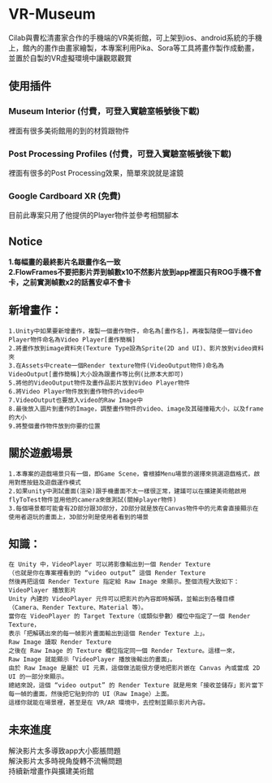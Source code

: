 # VR-Museum
Cilab與曹松清畫家合作的手機端的VR美術館，可上架到ios、android系統的手機上，館內的畫作由畫家繪製，本專案利用Pika、Sora等工具將畫作製作成動畫，並置於自製的VR虛擬環境中讓觀眾觀賞
## 使用插件
### Museum Interior (付費，可登入實驗室帳號後下載)
裡面有很多美術館用的到的材質跟物件
### Post Processing Profiles (付費，可登入實驗室帳號後下載)
裡面有很多的Post Processing效果，簡單來說就是濾鏡
### Google Cardboard XR (免費)
目前此專案只用了他提供的Player物件並參考相關腳本

## Notice
**1.每幅畫的最終影片名跟畫作名一致**<Br>
**2.FlowFrames不要把影片弄到幀數x10不然影片放到app裡面只有ROG手機不會卡，之前實測幀數x2的話舊安卓不會卡**<Br>

## 新增畫作：
```
1.Unity中如果要新增畫作，複製一個畫作物件，命名為[畫作名]，再複製隨便一個Video Player物件命名為Video Player[畫作簡稱]
2.將畫作放到image資料夾(Texture Type設為Sprite(2D and UI)、影片放到video資料夾
3.在Assets中create一個Render texture物件(VideoOutput物件)命名為VideoOutput[畫作簡稱]大小設為跟畫作等比例(比原本大即可)
5.將他的VideoOutput物件及畫作品影片放到Video Player物件
6.將Video Player物件放到畫作物件的video中
7.VideoOutput也要放入video的Raw Image中
8.最後放入圖片到畫作的Image，調整畫作物件的video、image及其碰撞箱大小，以及frame的大小
9.將整個畫作物件放到你要的位置
```

## 關於遊戲場景
```
1.本專案的遊戲場景只有一個，即Game Scene，會根據Menu場景的選擇來挑選遊戲格式，啟用對應按鈕及遊戲運作模式
2.如果unity中測試畫面(渲染)跟手機畫面不太一樣很正常，建議可以在擴建美術館啟用flyToTest物件並用他的camera來做測試(關掉player物件)
3.每個場景都可能會有2D部分跟3D部分，2D部分就是放在Canvas物件中的元素會直接顯示在使用者遊玩的畫面上，3D部分則是使用者看到的場景
```

## 知識：
```
在 Unity 中，VideoPlayer 可以將影像輸出到一個 Render Texture
（也就是你在專案裡看到的 “video output” 這個 Render Texture
然後再把這個 Render Texture 指定給 Raw Image 來顯示。整個流程大致如下：
VideoPlayer 播放影片
Unity 內建的 VideoPlayer 元件可以把影片的內容即時解碼，並輸出到各種目標
（Camera、Render Texture、Material 等）。
當你在 VideoPlayer 的 Target Texture（或類似參數）欄位中指定了一個 Render Texture，
表示「把解碼出來的每一幀影片畫面輸出到這個 Render Texture 上」。
Raw Image 讀取 Render Texture
之後在 Raw Image 的 Texture 欄位指定同一個 Render Texture。這樣一來，
Raw Image 就能顯示「VideoPlayer 播放後輸出的畫面」。
由於 Raw Image 是屬於 UI 元素，這個做法能很方便地把影片嵌在 Canvas 內或當成 2D UI 的一部分來顯示。
總結來說，這個 “video output” 的 Render Texture 就是用來「接收並儲存」影片當下每一幀的畫面，然後把它貼到你的 UI（Raw Image）上面。
這樣你就能在場景裡，甚至是在 VR/AR 環境中，去控制並顯示影片內容。
```

## 未來進度
解決影片太多導致app大小膨脹問題<Br>
解決影片太多時視角旋轉不流暢問題<Br>
持續新增畫作與擴建美術館
